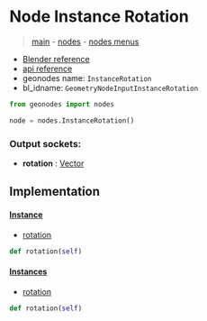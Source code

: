 # Node Instance Rotation

> [main](../structure.md) - [nodes](nodes.md) - [nodes menus](nodes_menus.md)

- [Blender reference](https://docs.blender.org/manual/en/latest/modeling/geometry_nodes/instances/instance_rotation.html)
- [api reference](https://docs.blender.org/api/current/bpy.types.GeometryNodeInputInstanceRotation.html)
- geonodes name: `InstanceRotation`
- bl_idname: `GeometryNodeInputInstanceRotation`

```python
from geonodes import nodes

node = nodes.InstanceRotation()
```

### Output sockets:

- **rotation** : [Vector](Vector.md)

## Implementation

#### [Instance](Instance.md)

 - [rotation](Instance.md#rotation-property)
  ```python
  def rotation(self)
  ```

#### [Instances](Instances.md)

 - [rotation](Instances.md#rotation-property)
  ```python
  def rotation(self)
  ```

